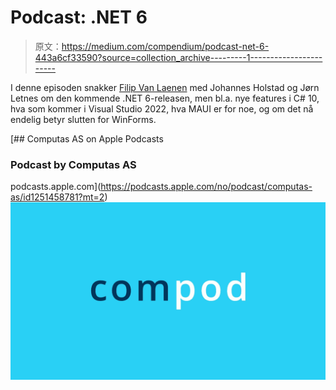 # Podcast: .NET 6

> 原文：<https://medium.com/compendium/podcast-net-6-443a6cf33590?source=collection_archive---------1----------------------->

I denne episoden snakker [Filip Van Laenen](https://medium.com/u/5e463e07259f?source=post_page-----443a6cf33590--------------------------------) med Johannes Holstad og Jørn Letnes om den kommende .NET 6-releasen, men bl.a. nye features i C# 10, hva som kommer i Visual Studio 2022, hva MAUI er for noe, og om det nå endelig betyr slutten for WinForms.

[](https://podcasts.apple.com/no/podcast/computas-as/id1251458781?mt=2) [## ‎Computas AS on Apple Podcasts

### ‎Podcast by Computas AS

podcasts.apple.com](https://podcasts.apple.com/no/podcast/computas-as/id1251458781?mt=2) ![](img/b14fbbcc920039f89632bb8192d832f9.png)